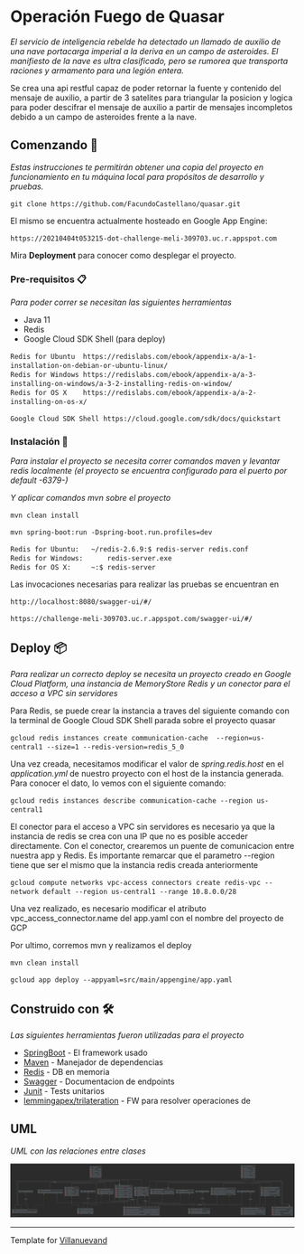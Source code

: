 # Operación Fuego de Quasar

_El servicio de inteligencia rebelde ha detectado un llamado de auxilio de una nave portacarga imperial a la deriva en
un campo de asteroides. El manifiesto de la nave es ultra clasificado, pero se rumorea que transporta raciones y
armamento para una legión entera._

Se crea una api restful capaz de poder retornar la fuente y contenido del mensaje de auxilio, a partir de 3 satelites
para triangular la posicion y logica para poder descifrar el mensaje de auxilio a partir de mensajes incompletos debido
a un campo de asteroides frente a la nave.

## Comenzando 🚀

_Estas instrucciones te permitirán obtener una copia del proyecto en funcionamiento en tu máquina local para propósitos
de desarrollo y pruebas._

```
git clone https://github.com/FacundoCastellano/quasar.git
```

El mismo se encuentra actualmente hosteado en Google App Engine:

```
https://20210404t053215-dot-challenge-meli-309703.uc.r.appspot.com
```

Mira **Deployment** para conocer como desplegar el proyecto.

### Pre-requisitos 📋

_Para poder correr se necesitan las siguientes herramientas_

* Java 11
* Redis
* Google Cloud SDK Shell (para deploy)

```
Redis for Ubuntu  https://redislabs.com/ebook/appendix-a/a-1-installation-on-debian-or-ubuntu-linux/
Redis for Windows https://redislabs.com/ebook/appendix-a/a-3-installing-on-windows/a-3-2-installing-redis-on-window/
Redis for OS X	  https://redislabs.com/ebook/appendix-a/a-2-installing-on-os-x/
```

```
Google Cloud SDK Shell https://cloud.google.com/sdk/docs/quickstart
```

### Instalación 🔧

_Para instalar el proyecto se necesita correr comandos maven y levantar redis localmente (el proyecto se encuentra
configurado para el puerto por default -6379-)_

_Y aplicar comandos mvn sobre el proyecto_

```
mvn clean install
```

```
mvn spring-boot:run -Dspring-boot.run.profiles=dev
```

```
Redis for Ubuntu:	~/redis-2.6.9:$ redis-server redis.conf
Redis for Windows:      redis-server.exe
Redis for OS X:		~:$ redis-server
```

Las invocaciones necesarias para realizar las pruebas se encuentran en

```
http://localhost:8080/swagger-ui/#/
```

```
https://challenge-meli-309703.uc.r.appspot.com/swagger-ui/#/
```

## Deploy 📦

_Para realizar un correcto deploy se necesita un proyecto creado en Google Cloud Platform, una instancia de MemoryStore
Redis y un conector para el acceso a VPC sin servidores_

Para Redis, se puede crear la instancia a traves del siguiente comando con la terminal de Google Cloud SDK Shell parada
sobre el proyecto quasar

```
gcloud redis instances create communication-cache  --region=us-central1 --size=1 --redis-version=redis_5_0
```

Una vez creada, necesitamos modificar el valor de *spring.redis.host* en el *application.yml* de nuestro proyecto con el
host de la instancia generada. Para conocer el dato, lo vemos con el siguiente comando:

```
gcloud redis instances describe communication-cache --region us-central1
```

El conector para el acceso a VPC sin servidores es necesario ya que la instancia de redis se crea con una IP que no es
posible acceder directamente. Con el conector, crearemos un puente de comunicacion entre nuestra app y Redis. Es
importante remarcar que el parametro --region tiene que ser el mismo que la instancia redis creada anteriormente

```
gcloud compute networks vpc-access connectors create redis-vpc --network default --region us-central1 --range 10.8.0.0/28
```

Una vez realizado, es necesario modificar el atributo vpc_access_connector.name del app.yaml con el nombre del proyecto
de GCP

Por ultimo, corremos mvn y realizamos el deploy

```
mvn clean install
```

```
gcloud app deploy --appyaml=src/main/appengine/app.yaml
```

## Construido con 🛠️

_Las siguientes herramientas fueron utilizadas para el proyecto_

* [SpringBoot](https://spring.io/projects/spring-boot/) - El framework usado
* [Maven](https://maven.apache.org/) - Manejador de dependencias
* [Redis](https://redis.io/) - DB en memoria
* [Swagger](https://swagger.io/) - Documentacion de endpoints
* [Junit](https://junit.org/junit5/) - Tests unitarios
* [lemmingapex/trilateration](https://github.com/lemmingapex/trilateration) - FW para resolver operaciones de

## UML

_UML con las relaciones entre clases_

<img src="quasar-uml.png" alt="UML">

---
Template for [Villanuevand](https://github.com/Villanuevand)